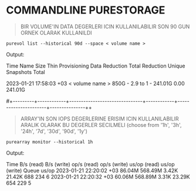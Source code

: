 # COMMANDLINE PURESTORAGE 


> BIR VOLUME'IN DATA DEGERLERI ICIN KULLANILABILIR SON 90 GUN ORNEK OLARAK KULLANILDI 
```
purevol list --historical 90d --space < volume name >
```

Output:

Time                     Name             Size  Thin Provisioning  Data Reduction  Total Reduction  Unique   Snapshots  Total

2023-01-21 17:58:03 +03  < volume name >  850G  -                  2.9 to 1          -                241.01G  0.00       241.01G


#+---------+------------+-------------------------------+------------+----------------------+---------------++

> ARRAY'IN SON IOPS DEGERLERINE ERISIM ICIN KULLANILABILIR ARALIK OLARAK BU DEGERLER SECILMELI (choose from '1h', '3h', '24h', '7d', '30d', '90d', '1y')
```
purearray monitor --historical 1h
```

Output:

Time                     B/s (read)  B/s (write)  op/s (read)  op/s (write)  us/op (read)  us/op (write)  Queue us/op
2023-01-21 22:20:02 +03  86.04M      568.49M      3.42K        21.42K        688           234            6
2023-01-21 22:20:32 +03  60.06M      568.89M      3.31K        23.29K        654           229            5
